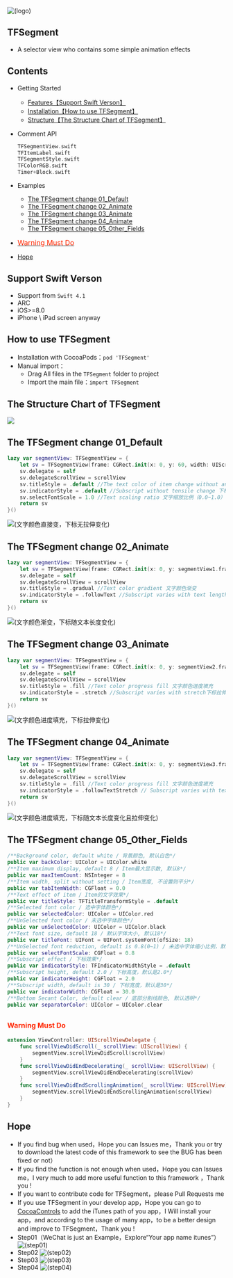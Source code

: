![(logo)](https://github.com/554994782/TFSegment/blob/master/Images/logo.png)
## TFSegment
* A selector view who contains some simple animation effects

## Contents
* Getting Started
    * [Features【Support Swift Verson】](#Support_Swift_Verson)
    * [Installation【How to use TFSegment】](#How_to_use_TFSegment)
    * [Structure【The Structure Chart of TFSegment】](#The_Structure_Chart_of_TFSegment)
* Comment API
    ```swift
    TFSegmentView.swift
    TFItemLabel.swift
    TFSegmentStyle.swift
    TFColorRGB.swift
    Timer+Block.swift
    ```
* Examples
    * [The TFSegment change 01_Default](#The_TFSegment_change_01_Default)
    * [The TFSegment change 02_Animate](#The_TFSegment_change_02_Animate)
    * [The TFSegment change 03_Animate](#The_TFSegment_change_03_Animate)
    * [The TFSegment change 04_Animate](#The_TFSegment_change_04_Animate)
    * [The TFSegment change 05_Other_Fields](#The_TFSegment_change_05_Other_Fields)
    
* [<font color=#ff2600 size=3>Warning Must Do</font>](#Warning_Must_Do)
    
* [Hope](#Hope)

## <a id="Support_Swift_Verson"></a>Support Swift Verson
* Support from `Swift 4.1`
* ARC
* iOS>=8.0
* iPhone \ iPad screen anyway

## <a id="How_to_use_TFSegment"></a>How to use TFSegment
* Installation with CocoaPods：`pod 'TFSegment'`
* Manual import：
    * Drag All files in the `TFSegment` folder to project
    * Import the main file：`import TFSegment`

## <a id="The_Structure_Chart_of_TFSegment"></a>The Structure Chart of TFSegment
![](https://github.com/554994782/TFSegment/blob/master/Images/structure.png)


## <a id="The_TFSegment_change_01_Default"></a>The TFSegment change 01_Default
```swift
lazy var segmentView: TFSegmentView = {
    let sv = TFSegmentView(frame: CGRect.init(x: 0, y: 60, width: UIScreen.main.bounds.width, height: 60), titles: titleArray)
    sv.delegate = self
    sv.delegateScrollView = scrollView
    sv.titleStyle = .default //The text color of item change without animate 文字颜色直接变
    sv.indicatorStyle = .default //Subscript without tensile change 下标无拉伸变化
    sv.selectFontScale = 1.0 //Text scaling ratio 文字缩放比例（0.0~1.0）
    return sv
}()
```
![(文字颜色直接变，下标无拉伸变化)](https://github.com/554994782/TFSegment/blob/master/Images/animate01.gif)

## <a id="The_TFSegment_change_02_Animate"></a>The TFSegment change 02_Animate
```swift
lazy var segmentView: TFSegmentView = {
    let sv = TFSegmentView(frame: CGRect.init(x: 0, y: segmentView1.frame.maxY+2, width: UIScreen.main.bounds.width, height: 60), titles: titleArray)
    sv.delegate = self
    sv.delegateScrollView = scrollView
    sv.titleStyle = .gradual //Text color gradient 文字颜色渐变
    sv.indicatorStyle = .followText //Subscript varies with text length 下标随文本长度变化
    return sv
}()
```
![(文字颜色渐变，下标随文本长度变化)](https://github.com/554994782/TFSegment/blob/master/Images/animate02.gif)

## <a id="The_TFSegment_change_03_Animate"></a>The TFSegment change 03_Animate
```swift
lazy var segmentView: TFSegmentView = {
    let sv = TFSegmentView(frame: CGRect.init(x: 0, y: segmentView2.frame.maxY+2, width: UIScreen.main.bounds.width, height: 60), titles: titleArray)
    sv.delegate = self
    sv.delegateScrollView = scrollView
    sv.titleStyle = .fill //Text color progress fill 文字颜色进度填充
    sv.indicatorStyle = .stretch //Subscript varies with stretch下标拉伸变化
    return sv
}()
```
![(文字颜色进度填充，下标拉伸变化)](https://github.com/554994782/TFSegment/blob/master/Images/animate03.gif)

## <a id="The_TFSegment_change_04_Animate"></a>The TFSegment change 04_Animate
```swift
lazy var segmentView: TFSegmentView = {
    let sv = TFSegmentView(frame: CGRect.init(x: 0, y: segmentView3.frame.maxY+2, width: UIScreen.main.bounds.width, height: 60), titles: titleArray)
    sv.delegate = self
    sv.delegateScrollView = scrollView
    sv.titleStyle = .fill //Text color progress fill 文字颜色进度填充
    sv.indicatorStyle = .followTextStretch // Subscript varies with text length and stretch下标随文本长度变化 且 拉伸变化
    return sv
}()
```
![(文字颜色进度填充，下标随文本长度变化且拉伸变化)](https://github.com/554994782/TFSegment/blob/master/Images/animate04.gif)

## <a id="The_TFSegment_change_05_Other_Fields"></a>The TFSegment change 05_Other_Fields
```swift
/**Background color, default white / 背景颜色, 默认白色*/
public var backColor: UIColor = UIColor.white
/**Item maximum display, default 8 / Item最大显示数, 默认8*/
public var maxItemCount: NSInteger = 8
/**Item width, split without setting / Item宽度, 不设置则平分*/
public var tabItemWidth: CGFloat = 0.0
/**Text effect of item / Item的文字效果*/
public var titleStyle: TFTitleTransformStyle = .default
/**Selected font color / 选中字体颜色*/
public var selectedColor: UIColor = UIColor.red
/**UnSelected font color / 未选中字体颜色*/
public var unSelectedColor: UIColor = UIColor.black
/**Text font size, default 18 / 默认字体大小, 默认18*/
public var titleFont: UIFont = UIFont.systemFont(ofSize: 18)
/**UnSelected font reduction, default is 0.8(0~1) / 未选中字体缩小比例，默认是0.8（0~1）*/
public var selectFontScale: CGFloat = 0.8
/**Subscript effect / 下标效果*/
public var indicatorStyle: TFIndicatorWidthStyle = .default
/**Subscript height, default 2.0 / 下标高度，默认是2.0*/
public var indicatorHeight: CGFloat = 2.0
/**Subscript width, default is 30 / 下标宽度，默认是30*/
public var indicatorWidth: CGFloat = 30.0
/**Bottom Secant Color, default clear / 底部分割线颜色, 默认透明*/
public var separatorColor: UIColor = UIColor.clear
```

## <a id="Warning_Must_Do"></a><font color=#ff2600 size=3>Warning Must Do</font>
```swift
extension ViewController: UIScrollViewDelegate {
    func scrollViewDidScroll(_ scrollView: UIScrollView) {
        segmentView.scrollViewDidScroll(scrollView)
    }
    func scrollViewDidEndDecelerating(_ scrollView: UIScrollView) {
        segmentView.scrollViewDidEndDecelerating(scrollView)
    }
    func scrollViewDidEndScrollingAnimation(_ scrollView: UIScrollView) {
        segmentView.scrollViewDidEndScrollingAnimation(scrollView)
    }
}
```

## <a id="Hope"></a>Hope
* If you find bug when used，Hope you can Issues me，Thank you or try to download the latest code of this framework to see the BUG has been fixed or not）
* If you find the function is not enough when used，Hope you can Issues me，I very much to add more useful function to this framework ，Thank you !
* If you want to contribute code for TFSegment，please Pull Requests me
*  If you use TFSegment in your develop app，Hope you can go to [CocoaControls](https://www.cocoacontrols.com/controls/tfsegment) to add the iTunes path of you app，I Will install your app，and according to the usage of many app，to be a better design and improve to TFSegment，Thank you !
* Step01（WeChat is just an Example，Explore“Your app name itunes”）
![(step01)](https://github.com/554994782/TFSegment/blob/master/Images/hope01.jpg)
* Step02
![(step02)](https://github.com/554994782/TFSegment/blob/master/Images/hope02.jpg)
* Step03
![(step03)](https://github.com/554994782/TFSegment/blob/master/Images/hope03.jpg)
* Step04
![(step04)](https://github.com/554994782/TFSegment/blob/master/Images/hope04.jpg)
